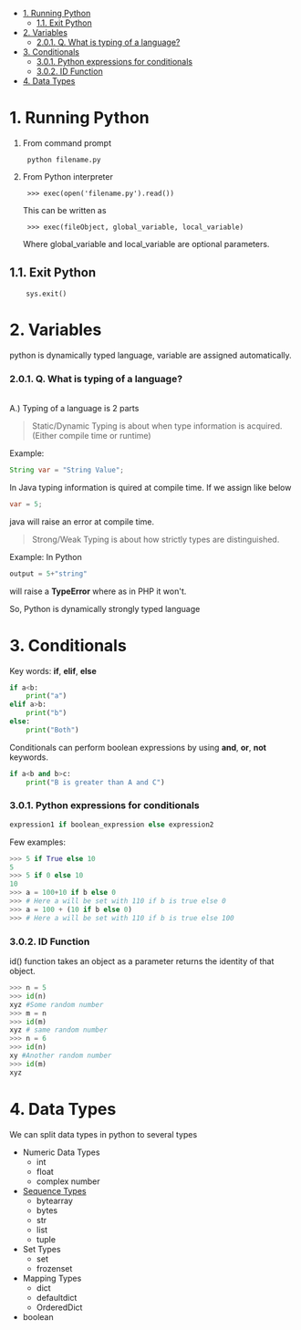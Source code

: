 - [1. Running Python](#1-running-python)
  - [1.1. Exit Python](#11-exit-python)
- [2. Variables](#2-variables)
    - [2.0.1. Q. What is typing of a language?](#201-q-what-is-typing-of-a-language)
- [3. Conditionals](#3-conditionals)
    - [3.0.1. Python expressions for conditionals](#301-python-expressions-for-conditionals)
    - [3.0.2. ID Function](#302-id-function)
- [4. Data Types](#4-data-types)


# 1. Running Python
1. From command prompt

        python filename.py
2. From Python interpreter
        
        >>> exec(open('filename.py').read())
        
    This can be written as 

        >>> exec(fileObject, global_variable, local_variable)
    Where global_variable and local_variable are optional parameters.

## 1.1. Exit Python

        sys.exit()

# 2. Variables

python is dynamically typed language, variable are assigned automatically.

### 2.0.1. Q. What is typing of a language?


<br/>A.) Typing of a language is 2 parts
> Static/Dynamic Typing is about when type information is acquired.(Either compile time or runtime)

Example:

```Java
String var = "String Value";
```
In Java typing information is quired at compile time. If we assign like below
```java
var = 5;
```
java will raise an error at compile time.

> Strong/Weak Typing is about how strictly types are distinguished.

Example:
In Python
```python
output = 5+"string"
```
will raise a **TypeError** where as in PHP it won't.

So, Python is dynamically strongly typed language


# 3. Conditionals
Key words: **if**, **elif**, **else**
```python
if a<b:
    print("a")
elif a>b:
    print("b")
else:
    print("Both")
```

Conditionals can perform boolean expressions by using **and**, **or**, **not** keywords.

```python
if a<b and b>c:
    print("B is greater than A and C")
```
### 3.0.1. Python expressions for conditionals

```python
expression1 if boolean_expression else expression2
```
Few examples:
```python
>>> 5 if True else 10
5
>>> 5 if 0 else 10
10
>>> a = 100+10 if b else 0
>>> # Here a will be set with 110 if b is true else 0
>>> a = 100 + (10 if b else 0)
>>> # Here a will be set with 110 if b is true else 100
```

### 3.0.2. ID Function

id() function takes an object as a parameter returns the identity of that object.
```python
>>> n = 5 
>>> id(n)
xyz #Some random number
>>> m = n
>>> id(m)
xyz # same random number
>>> n = 6
>>> id(n)
xy #Another random number
>>> id(m)
xyz
```

# 4. Data Types
We can split data types in python to several types
* Numeric Data Types
    * int
    * float
    * complex number
* [Sequence Types](important_topics.html)
    * bytearray
    * bytes
    * str
    * list
    * tuple
* Set Types
    * set
    * frozenset
* Mapping Types
    * dict
    * defaultdict
    * OrderedDict
* boolean